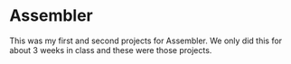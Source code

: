 # Assembler

This was my first and second projects for Assembler. We only did this for about 3 weeks in class and these were those projects. 
